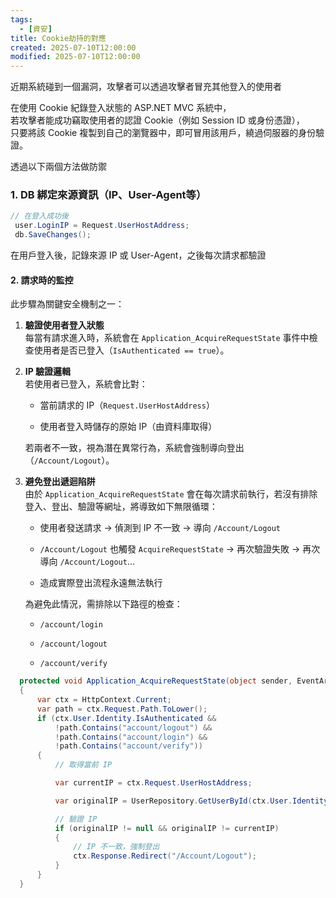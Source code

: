 ```yaml
---
tags:
  - [資安]
title: Cookie劫持的對應
created: 2025-07-10T12:00:00
modified: 2025-07-10T12:00:00
---
```

        
近期系統碰到一個漏洞，攻擊者可以透過攻擊者冒充其他登入的使用者

在使用 Cookie 紀錄登入狀態的 ASP.NET MVC 系統中，  
若攻擊者能成功竊取使用者的認證 Cookie（例如 Session ID 或身份憑證），  
只要將該 Cookie 複製到自己的瀏覽器中，即可冒用該用戶，繞過伺服器的身份驗證。

透過以下兩個方法做防禦

### 1. **DB 綁定來源資訊（IP、User-Agent等）**

```csharp
// 在登入成功後
 user.LoginIP = Request.UserHostAddress;
 db.SaveChanges();

```

在用戶登入後，記錄來源 IP 或 User-Agent，之後每次請求都驗證

#### 2. **請求時的監控**

此步驟為關鍵安全機制之一：

1. **驗證使用者登入狀態**  
    每當有請求進入時，系統會在 `Application_AcquireRequestState` 事件中檢查使用者是否已登入（`IsAuthenticated == true`）。
    
2. **IP 驗證邏輯**  
    若使用者已登入，系統會比對：
    
    - 當前請求的 IP（`Request.UserHostAddress`）
        
    - 使用者登入時儲存的原始 IP（由資料庫取得）
        
    
    若兩者不一致，視為潛在異常行為，系統會強制導向登出（`/Account/Logout`）。
    
3. **避免登出遞迴陷阱**  
    由於 `Application_AcquireRequestState` 會在每次請求前執行，若沒有排除登入、登出、驗證等網址，將導致如下無限循環：
    
    - 使用者發送請求 → 偵測到 IP 不一致 → 導向 `/Account/Logout`
        
    - `/Account/Logout` 也觸發 `AcquireRequestState` → 再次驗證失敗 → 再次導向 `/Account/Logout`...
        
    - 造成實際登出流程永遠無法執行
        
    
    為避免此情況，需排除以下路徑的檢查：
    
    - `/account/login`
        
    - `/account/logout`
        
    - `/account/verify`

```csharp
  protected void Application_AcquireRequestState(object sender, EventArgs e)
  {
      var ctx = HttpContext.Current;
      var path = ctx.Request.Path.ToLower();
      if (ctx.User.Identity.IsAuthenticated && 
          !path.Contains("account/logout") && 
          !path.Contains("account/login") &&  
          !path.Contains("account/verify"))
      {
          // 取得當前 IP

          var currentIP = ctx.Request.UserHostAddress;

          var originalIP = UserRepository.GetUserById(ctx.User.Identity.Name);

          // 驗證 IP
          if (originalIP != null && originalIP != currentIP)
          {
              // IP 不一致，強制登出
              ctx.Response.Redirect("/Account/Logout");
          }
      }
  }
```